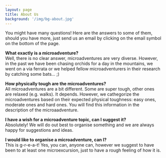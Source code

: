 ```yaml
---
layout: page
title: About Us
background: '/img/bg-about.jpg'
---
```


You might have many questions! Here are the answers to some of them, should you have more, just send us an email by clicking on the email symbol on the bottom of the page.

 **What exactly is a microadventure?**<br>
 Well, there is no clear answer, microadventures are very diverse. However, in the past we have been chasing orchids for a day in the mountains, we went on a via ferrata or we helped fellow microadventurers in their research by catching some bats... ;)
 
 **How physically tough are the microadventures?**<br>
 All microadventures are a bit different. Some are super tough, other ones are relaxed (e.g. walks). It depends. However, we cathegorize the microadventures based on their expected physical toughness: easy ones, moderate ones and hard ones. You will find this information in the description of the microaadventure.

 **I have a wish for a microadventure topic, can I suggest it?**<br>
 Absolutely! We will do out best to organise something and we are always happy for suggestions and ideas.
 
 **I would like to organise a microadventure, can I?**<br>
 This is g-r-e-a-t! Yes, you can, anyone can, however we suggest to have been to at least one microexcursion, just to have a rough feeling of how it is. 